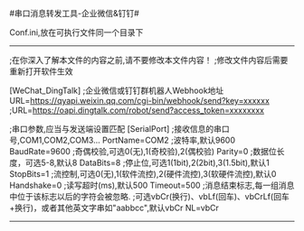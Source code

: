 #串口消息转发工具-企业微信&钉钉#

Conf.ini,放在可执行文件同一个目录下

---------------------------------------------------------------

;在你深入了解本文件的内容之前,请不要修改本文件内容！
;修改文件内容后需要重新打开软件生效

[WeChat_DingTalk]
;企业微信或钉钉群机器人Webhook地址
URL=https://qyapi.weixin.qq.com/cgi-bin/webhook/send?key=xxxxxx
;URL=https://oapi.dingtalk.com/robot/send?access_token=xxxxxxxx

;串口参数,应当与发送端设置匹配
[SerialPort]
;接收信息的串口号,COM1,COM2,COM3...
PortName=COM2
;波特率,默认9600
BaudRate=9600
;奇偶校验,可选0(无),1(奇校验),2(偶校验)
Parity=0
;数据位长度，可选5-8,默认8
DataBits=8
;停止位,可选1(1bit),2(2bit),3(1.5bit),默认1
StopBits=1
;流控制,可选0(无),1(软件流控),2(硬件流控),3(软硬件流控),默认0
Handshake=0
;读写超时(ms),默认500
Timeout=500
;消息结束标志,每一组消息中位于该标志以后的字符会被忽略.
;可选vbCr(换行)、vbLf(回车)、vbCrLf(回车+换行)，或者其他英文字串如"aabbcc",默认vbCr
NL=vbCr

---------------------------------------------------------------
